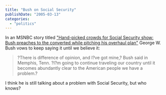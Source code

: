 ```yaml
---
title: "Bush on Social Security"
publishDate: "2005-03-13"
categories: 
  - "politics"
---
```


In an MSNBC story titled ["Hand-picked crowds for Social Security show: Bush preaches to the converted while pitching his overhaul plan"](http://www.msnbc.msn.com/id/7162162) George W. Bush vows to keep saying it until we believe it:

> ?There is difference of opinion, and I?ve got mine,? Bush said in Memphis, Tenn. ?I?m going to continue traveling our country until it becomes abundantly clear to the American people we have a problem.?

I think he is still talking about a problem with Social Security, but who knows?
